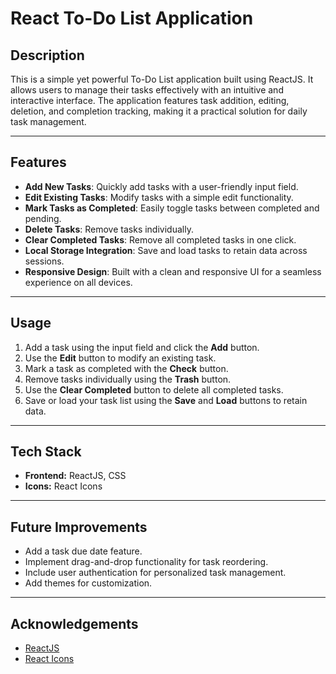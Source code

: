 # React To-Do List Application

## Description
This is a simple yet powerful To-Do List application built using ReactJS. It allows users to manage their tasks effectively with an intuitive and interactive interface. The application features task addition, editing, deletion, and completion tracking, making it a practical solution for daily task management.

---

## Features
- **Add New Tasks**: Quickly add tasks with a user-friendly input field.
- **Edit Existing Tasks**: Modify tasks with a simple edit functionality.
- **Mark Tasks as Completed**: Easily toggle tasks between completed and pending.
- **Delete Tasks**: Remove tasks individually.
- **Clear Completed Tasks**: Remove all completed tasks in one click.
- **Local Storage Integration**: Save and load tasks to retain data across sessions.
- **Responsive Design**: Built with a clean and responsive UI for a seamless experience on all devices.

---

## Usage
1. Add a task using the input field and click the **Add** button.
2. Use the **Edit** button to modify an existing task.
3. Mark a task as completed with the **Check** button.
4. Remove tasks individually using the **Trash** button.
5. Use the **Clear Completed** button to delete all completed tasks.
6. Save or load your task list using the **Save** and **Load** buttons to retain data.

---

## Tech Stack
- **Frontend:** ReactJS, CSS
- **Icons:** React Icons

---

## Future Improvements
- Add a task due date feature.
- Implement drag-and-drop functionality for task reordering.
- Include user authentication for personalized task management.
- Add themes for customization.

---

## Acknowledgements
- [ReactJS](https://reactjs.org/)
- [React Icons](https://react-icons.github.io/react-icons/)
